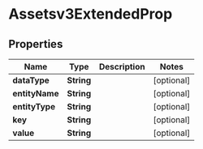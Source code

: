 

# Assetsv3ExtendedProp


## Properties

| Name | Type | Description | Notes |
|------------ | ------------- | ------------- | -------------|
|**dataType** | **String** |  |  [optional] |
|**entityName** | **String** |  |  [optional] |
|**entityType** | **String** |  |  [optional] |
|**key** | **String** |  |  [optional] |
|**value** | **String** |  |  [optional] |



